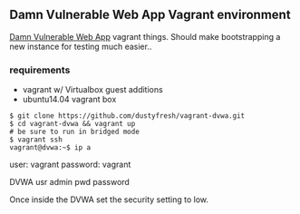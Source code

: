 ## Damn Vulnerable Web App Vagrant environment
[Damn Vulnerable Web App](https://github.com/RandomStorm/DVWA) vagrant things. Should make bootstrapping a new instance for testing much easier..

### requirements
- vagrant w/ Virtualbox guest additions
- ubuntu14.04 vagrant box

```
$ git clone https://github.com/dustyfresh/vagrant-dvwa.git
$ cd vagrant-dvwa && vagrant up
# be sure to run in bridged mode
$ vagrant ssh
vagrant@dvwa:~$ ip a
```
user: vagrant
password: vagrant

DVWA 
usr admin
pwd password

Once inside the DVWA set the security setting to low.
